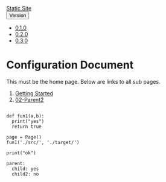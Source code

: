 <nav class="navbar navbar-dark bg-primary bg-opacity-75">
<div class="container-fluid"><a class="navbar-brand" href="#">Static Site</a>
  <div class="dropdown">
      <button class="btn btn-warning dropdown-toggle" type="button" id="dropdownMenuButton1" data-bs-toggle="dropdown" aria-expanded="false">
        Version
      </button>
      <ul class="dropdown-menu" aria-labelledby="dropdownMenuButton1">
        <li><a class="dropdown-item" href="#">0.1.0</a></li>
        <li><a class="dropdown-item" href="#">0.2.0</a></li>
        <li><a class="dropdown-item" href="#">0.3.0</a></li>
      </ul>
  </div>
</div>
</nav>

# Configuration Document

This must be the home page. Below are links to all sub pages.

1. [Getting Started](./01-GettingStarted/README.html)
1. [02-Parent2](./02-Parent2/README.html)


```{ .python use_pygments=true linenos=true title="An Example Code Block" } 

def fun1(a,b):
  print("yes")
  return true

page = Page()
fun1('./src/', './target/')

print("ok")

```

```{ .yaml use_pygments=true linenos=true title="Sample python"} 
parent:
  child: yes
  child2: no
```



<link href="./styles/style-gruvbox-light.css" rel="stylesheet">
<link href="https://cdn.jsdelivr.net/npm/bootstrap@5.1.3/dist/css/bootstrap.min.css" rel="stylesheet" integrity="sha384-1BmE4kWBq78iYhFldvKuhfTAU6auU8tT94WrHftjDbrCEXSU1oBoqyl2QvZ6jIW3" crossorigin="anonymous">
<script src="https://cdn.jsdelivr.net/npm/bootstrap@5.1.3/dist/js/bootstrap.bundle.min.js" integrity="sha384-ka7Sk0Gln4gmtz2MlQnikT1wXgYsOg+OMhuP+IlRH9sENBO0LRn5q+8nbTov4+1p" crossorigin="anonymous"></script>